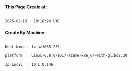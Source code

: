 
   
#### This Page Create at:

```bash

2025-01-18 - 19:18:26 UTC

```

#### Create By Machine:

```bash

Host Name : fv-az1055-232

platform  : Linux-6.8.0-1017-azure-x86_64-with-glibc2.39

Ip Local  : 10.1.0.146

```

